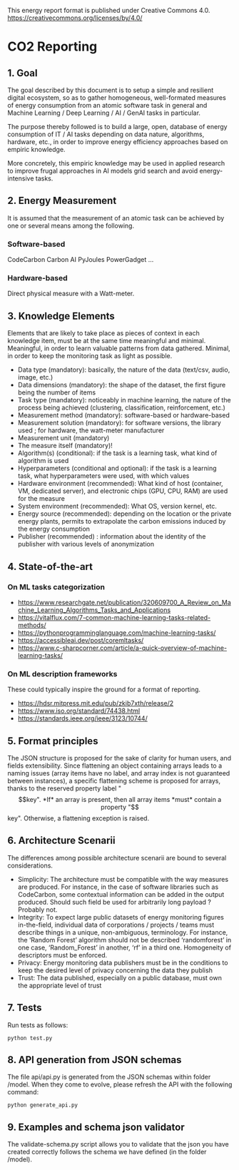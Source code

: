 This energy report format is published under Creative Commons 4.0.
https://creativecommons.org/licenses/by/4.0/

# CO2 Reporting

## 1. Goal

The goal described by this document is to setup a simple and resilient digital ecosystem, so as to gather homogeneous, well-formated measures of energy consumption from an atomic software task in general and Machine Learning / Deep Learning / AI / GenAI tasks in particular.

The purpose thereby followed is to build a large, open, database of energy consumption of IT / AI tasks depending on data nature, algorithms, hardware, etc., in order to improve energy efficiency approaches based on empiric knowledge. 

More concretely, this empiric knowledge may be used in applied research to improve frugal approaches in AI models grid search and avoid energy-intensive tasks.

## 2. Energy Measurement

It is assumed that the measurement of an atomic task can be achieved by one or several means among the following.

### Software-based 
CodeCarbon
Carbon AI
PyJoules
PowerGadget
...

### Hardware-based 
Direct physical measure with a Watt-meter.


## 3. Knowledge Elements

Elements that are likely to take place as pieces of context in each knowledge item, must be at the same time meaningful and minimal. Meaningful, in order to learn valuable patterns from data gathered. Minimal, in order to keep the monitoring task as light as possible.
- Data type (mandatory): basically, the nature of the data (text/csv, audio, image, etc.)
- Data dimensions (mandatory): the shape of the dataset, the first figure being the number of items
- Task type (mandatory): noticeably in machine learning, the nature of the process being achieved (clustering, classification, reinforcement, etc.)
- Measurement method (mandatory): software-based or hardware-based 
- Measurement solution (mandatory): for software versions, the library used ; for hardware, the watt-meter manufacturer
- Measurement unit (mandatory)
- The measure itself (mandatory)!
- Algorithm(s) (conditional): if the task is a learning task, what kind of algorithm is used
- Hyperparameters (conditional and optional): if the task is a learning task, what hyperparameters were used, with which values
- Hardware environment (recommended): What kind of host (container, VM, dedicated server), and electronic chips (GPU, CPU, RAM) are used for the measure
- System environment (recommended): What OS, version kernel, etc.
- Energy source (recommended): depending on the location or the private energy plants, permits to extrapolate the carbon emissions induced by the energy consumption
- Publisher (recommended) : information about the identity of the publisher with various levels of anonymization


## 4. State-of-the-art 

### On ML tasks categorization

- https://www.researchgate.net/publication/320609700_A_Review_on_Machine_Learning_Algorithms_Tasks_and_Applications
- https://vitalflux.com/7-common-machine-learning-tasks-related-methods/
- https://pythonprogramminglanguage.com/machine-learning-tasks/
- https://accessibleai.dev/post/coremltasks/
- https://www.c-sharpcorner.com/article/a-quick-overview-of-machine-learning-tasks/

### On ML description frameworks

These could typically inspire the ground for a format of reporting.
- https://hdsr.mitpress.mit.edu/pub/zkib7xth/release/2
- https://www.iso.org/standard/74438.html
- https://standards.ieee.org/ieee/3123/10744/


## 5. Format principles

The JSON structure is proposed for the sake of clarity for human users, and fields extensibility.
Since flattening an object containing arrays leads to a naming issues (array items have no label, and array index is not guaranteed between instances), a specific flattening scheme is proposed for arrays, thanks to the reserved property label "$$key".
*If* an array is present, then all array items *must* contain a property "$$key". Otherwise, a flattening exception is raised.


## 6. Architecture Scenarii

The differences among possible architecture scenarii are bound to several considerations.
- Simplicity: The architecture must be compatible with the way measures are produced. For instance, in the case of software libraries such as CodeCarbon, some contextual information can be added in the output produced. Should such field be used for arbitrarily long payload ? Probably not.
- Integrity: To expect large public datasets of energy monitoring figures in-the-field, individual data of corporations / projects / teams must describe things in a unique, non-ambiguous, terminology. For instance, the ‘Random Forest’ algorithm should not be described ‘randomforest’ in one case, ‘Random_Forest’ in another, ‘rf’ in a third one. Homogeneity of descriptors must be enforced.
- Privacy: Energy monitoring data publishers must be in the conditions to keep the desired level of privacy concerning the data they publish
- Trust: The data published, especially on a public database, must own the appropriate level of trust


## 7. Tests

Run tests as follows:
```
python test.py
```


## 8. API generation from JSON schemas

The file api/api.py is generated from the JSON schemas within folder /model. When they come to evolve, please refresh the API with the following command:
```
python generate_api.py
```

## 9. Examples and schema json validator

The validate-schema.py script allows you to validate that the json you have created correctly follows the schema we have defined (in the folder /model). 